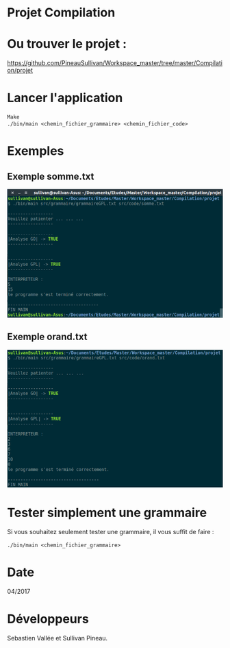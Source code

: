 # Projet Compilation

# Ou trouver le projet :

https://github.com/PineauSullivan/Workspace_master/tree/master/Compilation/projet

# Lancer l'application

	Make
	./bin/main <chemin_fichier_grammaire> <chemin_fichier_code>

# Exemples

## Exemple somme.txt
![somme](img/exemple_somme.png)

## Exemple orand.txt
![orand](img/exemple_orand.png)

# Tester simplement une grammaire
Si vous souhaitez seulement tester une grammaire, il vous suffit de faire :

	./bin/main <chemin_fichier_grammaire>

# Date
04/2017

# Développeurs 
Sebastien Vallée et Sullivan Pineau.